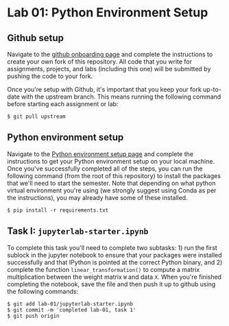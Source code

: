 # Lab 01: Python Environment Setup


## Github setup
Navigate to the [github onboarding page](https://github.com/chrislarson1/GU-ANLY-580-FALL-2021/blob/main/github-setup.md) and complete the instructions to create your own fork of this repository. All code that you write for assignments, projects, and labs (including this one) will be submitted by pushing the code to your fork.

Once you're setup with Github, it's important that you keep your fork up-to-date with the upstream branch. This means running the following command before starting each assignment or lab:

    $ git pull upstream

## Python environment setup
Navigate to the [Python environment setup page](https://github.com/chrislarson1/GU-ANLY-580-FALL-2021/blob/main/computing-setup.md) and complete the instructions to get your Python environment setup on your local machine. Once you've successfully completed all of the steps, you can run the following command (from the root of this repository) to install the packages that we'll need to start the semester. Note that depending on what python virtual environment you're using (we strongly suggest using Conda as per the instructions), you may already have some of these installed.

    $ pip install -r requirements.txt

## Task I: `jupyterlab-starter.ipynb`
To complete this task you'll need to complete two subtasks: 1) run the first sublock in the jupyter notebook to ensure that your packages were installed successfully and that IPython is pointed at the correct Python binary, and 2) complete the function `linear_transformation()` to compute a matrix multiplication between the weight matrix `W` and data `X`. When you're finished completing the notebook, save the file and then push it up to github using the following commands:

    $ git add lab-01/jupyterlab-starter.ipynb
    $ git commit -m 'completed lab-01, task 1'
    $ git push origin